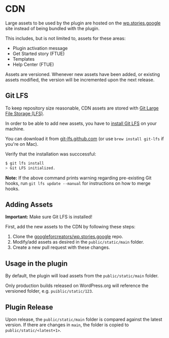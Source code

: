 # CDN

Large assets to be used by the plugin are hosted on the [wp.stories.google](https://wp.stories.google) site instead of being bundled with the plugin.

This includes, but is not limited to, assets for these areas:

* Plugin activation message
* Get Started story (FTUE)
* Templates
* Help Center (FTUE)

Assets are versioned. Whenever new assets have been added, or existing assets modified, the version will be incremented upon the next release.

## Git LFS

To keep repository size reasonable, CDN assets are stored with [Git Large File Storage (LFS)](https://docs.github.com/en/github/managing-large-files/about-git-large-file-storage).

In order to be able to add new assets, you have to [install Git LFS](https://docs.github.com/en/github/managing-large-files/installing-git-large-file-storage) on your machine.

You can download it from [git-lfs.github.com](https://git-lfs.github.com/) (or use `brew install git-lfs` if you're on Mac).

Verify that the installation was succcessful:

```bash
$ git lfs install
> Git LFS initialized.
```

**Note:** If the above command prints warning regarding pre-existing Git hooks, run `git lfs update --manual` for instructions on how to merge hooks.

## Adding Assets

**Important:** Make sure Git LFS is installed!

First, add the new assets to the CDN by following these steps:

1. Clone the [googleforcreators/wp.stories.google](https://github.com/googleforcreators/wp.stories.google) repo.
2. Modify/add assets as desired in the `public/static/main` folder.
3. Create a new pull request with these changes.

## Usage in the plugin

By default, the plugin will load assets from the `public/static/main` folder.

Only production builds released on WordPress.org will reference the versioned folder, e.g. `puiblic/static/123`.

## Plugin Release

Upon release, the `public/static/main` folder is compared against the latest version.
If there are changes in `main`, the folder is copied to `public/static/<latest+1>`.
